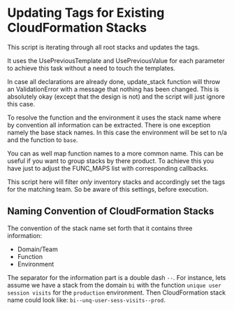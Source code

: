 # Updating Tags for Existing CloudFormation Stacks

This script is iterating through all root stacks and updates the tags.

It uses the UsePreviousTemplate and UsePreviousValue for each parameter to
achieve this task without a need to touch the templates.

In case all declarations are already done, update_stack function will throw an
ValidationError with a message that nothing has been changed. This is absolutely
okay (except that the design is not) and the script will just ignore this case.

To resolve the function and the environment it uses the stack name where by
convention all information can be extracted. There is one exception namely
the base stack names. In this case the environment will be set to n/a and
the function to `base`.

You can as well map function names to a more common name. This can be useful
if you want to group stacks by there product. To achieve this you have just
to adjust the FUNC_MAPS list with corresponding callbacks.

This script here will filter *only* inventory stacks and accordingly set the
tags for the matching team. So be aware of this settings, before execution.

## Naming Convention of CloudFormation Stacks

The convention of the stack name set forth that it contains three information:

* Domain/Team
* Function
* Environment

The separator for the information part is a double dash `--`. For instance, lets
assume we have a stack from the domain `bi` with the function `unique user session
visits` for the `production` environment. Then CloudFormation stack name could
look like: `bi--unq-user-sess-visits--prod`.
